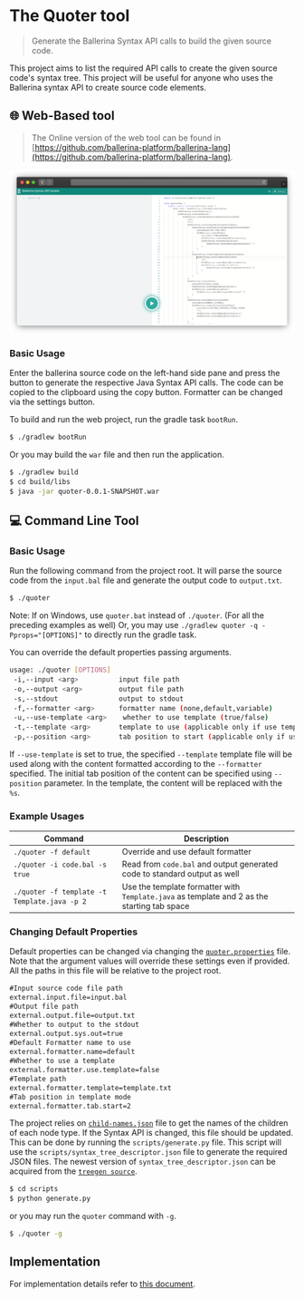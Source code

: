 # The Quoter tool

> Generate the Ballerina Syntax API calls to build the given source code.

This project aims to list the required API calls to create the given source code's syntax tree. 
This project will be useful for anyone who uses the Ballerina syntax API to create source code elements.

## 🌐 Web-Based tool

> The Online version of the web tool can be found in [https://github.com/ballerina-platform/ballerina-lang](https://github.com/ballerina-platform/ballerina-lang).

![Web tool screenshot](docs/web.png)

### Basic Usage

Enter the ballerina source code on the left-hand side pane and press the button to generate the respective Java Syntax 
API calls. The code can be copied to the clipboard using the copy button. Formatter can be changed via the settings button.

To build and run the web project, run the gradle task `bootRun`.

```bash
$ ./gradlew bootRun
```

Or you may build the `war` file and then run the application.

```bash
$ ./gradlew build
$ cd build/libs
$ java -jar quoter-0.0.1-SNAPSHOT.war
```

## 💻 Command Line Tool

### Basic Usage

Run the following command from the project root. It will parse the source code from the `input.bal` file and generate the 
output code to `output.txt`. 

```bash
$ ./quoter
```

Note: If on Windows, use `quoter.bat` instead of `./quoter`. (For all the preceding examples as well)
Or, you may use `./gradlew quoter -q -Pprops="[OPTIONS]"` to directly run the gradle task.

You can override the default properties passing arguments. 

```bash
usage: ./quoter [OPTIONS]
 -i,--input <arg>          input file path
 -o,--output <arg>         output file path
 -s,--stdout               output to stdout
 -f,--formatter <arg>      formatter name (none,default,variable)
 -u,--use-template <arg>    whether to use template (true/false)
 -t,--template <arg>       template to use (applicable only if use template is true)
 -p,--position <arg>       tab position to start (applicable only if use template is true)
```

If `--use-template` is set to true, the specified `--template` template file will be used along with the content 
formatted according to the `--formatter` specified. The initial tab position of the content can be specified using `--position` 
parameter. In the template, the content will be replaced with the `%s`.

### Example Usages

| Command                                                      | Description                                                  |
| ------------------------------------------------------------ | ------------------------------------------------------------ |
| `./quoter -f default`                       | Override and use default formatter                           |
| `./quoter -i code.bal -s true`              | Read from `code.bal` and output generated code to standard output as well |
| `./quoter -f template -t Template.java -p 2`| Use the template formatter with `Template.java` as template and 2 as the starting tab space |

### Changing Default Properties

Default properties can be changed via changing the [`quoter.properties`](src/main/resources/quoter.properties) file. 
Note that the argument values will override these settings even if provided. All the paths in this file will be 
relative to the project root.

```properties
#Input source code file path
external.input.file=input.bal
#Output file path
external.output.file=output.txt
#Whether to output to the stdout
external.output.sys.out=true
#Default Formatter name to use
external.formatter.name=default
#Whether to use a template
external.formatter.use.template=false
#Template path
external.formatter.template=template.txt
#Tab position in template mode
external.formatter.tab.start=2
```

The project relies on [`child-names.json`](src/main/resources/quoter.properties) file to get the names of the children 
of each node type. If the Syntax API is changed, this file should be updated.
 This can be done by running the `scripts/generate.py` file. This script will use the 
 `scripts/syntax_tree_descriptor.json` file to generate the required JSON files. 
 The newest version of `syntax_tree_descriptor.json` can be acquired from the 
 [`treegen source`](https://github.com/ballerina-platform/ballerina-lang/blob/master/compiler/ballerina-treegen/src/main/resources/syntax_tree_descriptor.json).

```bash
$ cd scripts
$ python generate.py
```

or you may run the `quoter` command with `-g`.

```bash
$ ./quoter -g
```

## Implementation

For implementation details refer to [this document](docs/Design.md).
